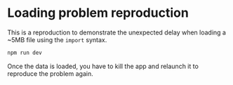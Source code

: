 # Loading problem reproduction

This is a reproduction to demonstrate the unexpected delay when loading a ~5MB file using the `import` syntax.

```bash
npm run dev
```

Once the data is loaded, you have to kill the app and relaunch it to reproduce the problem again.
